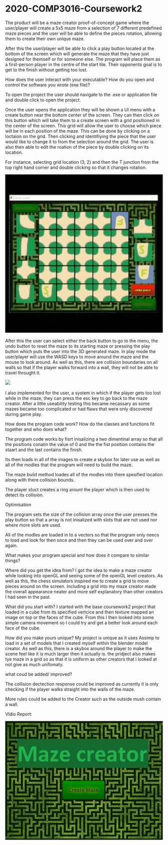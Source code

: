 # 2020-COMP3016-Coursework2

The product will be a maze creator proof-of-concept game where the user/player will create a 5x5 maze from a selection of 7 different predefined maze pieces and the user will be able to define the pieces rotation, allowing them to create their own unique maze.

After this the user/player will be able to click a play button located at the bottom of the screen which will generate the maze that they have just designed for themself or for someone else. The program will place them as a first-person player in the centre of the start tile. Their opponents goal is to get to the finish without getting too lost.


How does the user interact with your executable? How do you open and control the software you wrote (exe file)?

To open the project the user should navigate to the .exe or application file and double click to open the project.

Once the user opens the application they will be shown a UI menu with a create button near the bottom center of the screen.
They can then click on this button which will take them to a create screen with a grid positioned in the center of the screen. This grid will allow the user to choose which piece will be in each position of the maze. This can be done by clicking on a loctaion on the grid. Then clicking and identifiying the piece that the user would like to change it to from the selection around the grid. The user is also then able to edit the roation of the piece by double clicking on its location.

For instance, selecting grid location (3, 2) and then the T junction from the top right hand corner and double clicking so that it changes rotation.

![](resources/creator.gif)

After this the user can select either the back button to go to the menu, the undo button to reset the maze to its starting maze or pressing the play button which puts the user into the 3D generated maze. In play mode the user/player will use the WASD keys to move around the maze and the mouse to look around. As well as this, there are collision boundaries on all walls so that if the player walks forward into a wall, they will not be able to travel throught it.

![](resources/myRun.gif)

I also implemented for the user, a system in which if the player gets too lost while in the maze, they can  press the esc key to go back to the maze creator. After a little useability testing this became necassary as some mazes became too complicated or had flaws that were only discovered during game play.

How does the program code work? How do the classes and functions fit together and who does what?

The program code works by fisrt inisalizing a two dimentinal array so that all the positions conatin the value of 0 and the the fist position contains the staart and the last contains the finish.

Its then loads in all of the images to create a skybox for later use as well as all of the modles that the program will  need to build the maze.

The maze build method loades all of the modles into there spesified location along with there collision bounds.

The player stuct creates a ring arount the player which is then used to detect its collision.

Optimisation

The program sets the size of the collision array once the user presses the play button so that a array is not inisalized with slots that are not used nor where more slots are used.

All of the modles are loaded in to a vectors so that the program only neecs to load and look for then once and then they can be used over and over again.

What makes your program special and how does it compare to similar things? 

Where did you get the idea from?
I got the idea to make a maze creator while looking into openGL and seeing some of the openGL level creators. As well as this, the chess simulators inspired me to create a grid to move pieces around on the screen. Including a grid into my maze creator made the overall appearance neater and more self explanatory than other creators I had seen in the past.

What did you start with? 
I started with the base coursework2 project that loaded in a cube from its specified vertcice and then texture mapped an image on top or the faces of the cube. From this I then looked into some simple camera movement so I could try and get a better look around each face of the cube.

How did you make yours unique?
My project is unique as it uses Assimp to load in a set of models that I created myself within the blender model creator. As well as this, there is a skybox around the player to make the scene feel like it is much larger then it actually is. the pridject also makes tye maze in a grid so as that it is uniform as other creators that i looked at not give as much unifomaty. 

what coud be added/ improved?

The collision dectection response could be improved as currently it is only checking if the player walks straight into the walls of the maze.

More rules could be added to the Creator such as the outside mush contain a wall.

VIdio Report:


[![](resources/Main_Menu.png)](https://www.youtube.com/watch?v=gQ22v8xw-DU&feature=youtu.be)

